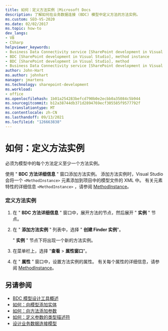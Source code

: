 ```yaml
---
title: 如何：定义方法实例 |Microsoft Docs
description: 了解如何在业务数据连接 (BDC) 模型中定义方法的方法实例。
ms.custom: SEO-VS-2020
ms.date: 02/02/2017
ms.topic: how-to
dev_langs:
- VB
- CSharp
helpviewer_keywords:
- Business Data Connectivity service [SharePoint development in Visual Studio], method instance
- BDC [SharePoint development in Visual Studio], method instance
- BDC [SharePoint development in Visual Studio], method
- Business Data Connectivity service [SharePoint development in Visual Studio], method
author: John-Hart
ms.author: johnhart
manager: jmartens
ms.technology: sharepoint-development
ms.workload:
- office
ms.openlocfilehash: 1b01a254283befcd790b0e2ecbb0a35084c5b944
ms.sourcegitcommit: b12a38744db371d2894769ecf305585f9577792f
ms.translationtype: MT
ms.contentlocale: zh-CN
ms.lasthandoff: 09/13/2021
ms.locfileid: "126663838"
---
```

# <a name="how-to-define-a-method-instance"></a>如何：定义方法实例
  必须为模型中的每个方法定义至少一个方法实例。

 使用 " **BDC 方法详细信息** " 窗口添加方法实例。 添加方法实例时，Visual Studio 会将一个 `<MethodInstance>` 元素添加到项目中的模型文件的 XML 中。 有关元素特性的详细信息 `<MethodInstance>` ，请参阅 [MethodInstance](/previous-versions/office/developer/sharepoint-2010/ee556838(v=office.14))。

### <a name="to-define-a-method-instance"></a>定义方法实例

1. 在 " **BDC 方法详细信息** " 窗口中，展开方法的节点，然后展开 " **实例** " 节点。

2. 在 " **添加方法实例** " 列表中，选择 " **创建 Finder 实例**"。

     " **实例** " 节点下将出现一个新的方法实例。

3. 在菜单栏上，选择 "**查看**  >  **属性窗口**"。

4. 在 " **属性** " 窗口中，设置方法实例的属性。 有关每个属性的详细信息，请参阅 [MethodInstance](/previous-versions/office/developer/sharepoint-2010/ee556838(v=office.14))。

## <a name="see-also"></a>另请参阅
- [BDC 模型设计工具概述](../sharepoint/bdc-model-design-tools-overview.md)
- [如何：向模型添加实体](../sharepoint/how-to-add-an-entity-to-a-model.md)
- [如何：向方法添加参数](../sharepoint/how-to-add-a-parameter-to-a-method.md)
- [如何：定义参数的类型描述符](../sharepoint/how-to-define-the-type-descriptor-of-a-parameter.md)
- [设计业务数据连接模型](../sharepoint/designing-a-business-data-connectivity-model.md)
